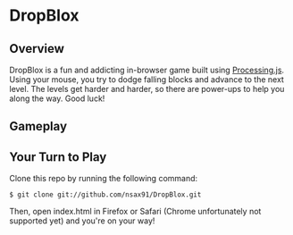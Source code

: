 DropBlox
========

## Overview

DropBlox is a fun and addicting in-browser game built using [Processing.js](http://processingjs.org/). Using your mouse,  you try to dodge falling blocks and advance to the next level. The levels get harder and harder, so there are power-ups to help you along the way. Good luck!

## Gameplay



## Your Turn to Play

Clone this repo by running the following command:
```
$ git clone git://github.com/nsax91/DropBlox.git
```
Then, open index.html in Firefox or Safari (Chrome unfortunately not supported yet) and you're on your way!
